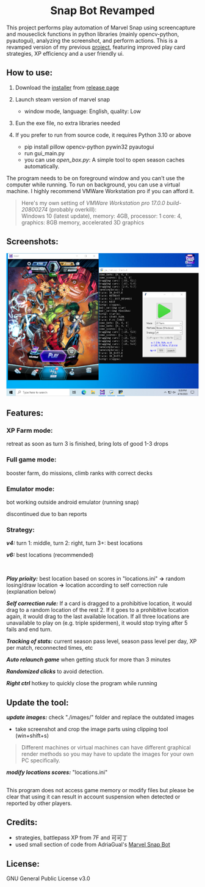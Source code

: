 <h1 align="center">
  Snap Bot Revamped
</h1>

This project performs play automation of Marvel Snap using screencapture and mouseclick functions in python libraries (mainly opencv-python, pyautogui), analyzing the screenshot, and perform actions. This is a revamped version of my previous [project](https://github.com/methreals/snapBOT), featuring improved play card strategies, XP efficiency and a user friendly ui. 

## How to use:
1. Download the [installer](https://github.com/methreals/snap-bot-revamped/releases/download/release/snap-bot-revamped_v.1.0.exe) from [release page](https://github.com/methreals/snap-bot-revamped/releases/download/release/)

2. Launch steam version of marvel snap
    - window mode, language: English, quality: Low

3. Eun the exe file, no extra libraries needed

4. If you prefer to run from source code, it requires Python 3.10 or above 
    - pip install pillow opencv-python pywin32 pyautogui
    - run gui_main.py
    - you can use *open_box.py*: A simple tool to open season caches automatically.

The program needs to be on foreground window and you can't use the computer while running. To run on background, you can use a virtual machine. I highly recommend VMWare Workstation pro if you can afford it.

> Here's my own setting of *VMWare Workstation pro 17.0.0 build-20800274* (probably overkill):  <br> 
Windows 10 (latest update), memory: 4GB, processor: 1 core: 4, graphics: 8GB memory, accelerated 3D graphics

## Screenshots:
![Screenshot of the program](/res/programSample2.PNG)

## Features: 

### XP Farm mode: 
retreat as soon as turn 3 is finished, bring lots of good 1-3 drops

### Full game mode:
booster farm, do missions, climb ranks with correct decks

### Emulator mode:
bot working outside android emulator (running snap)

discontinued due to ban reports

### Strategy:
***v4:*** turn 1: middle, turn 2: right, turn 3+: best locations

***v6:*** best locations (recommended)

<br>

***Play prioity:*** best location based on scores in "locations.ini" **->** random losing/draw location **->** location according to self correction rule (explanation below)

***Self correction rule:*** If a card is dragged to a prohibitive location, it would drag to a random location of the rest 2. If it goes to a prohibitive location again, it would drag to the last available location. If all three locations are unavailable to play on (e.g. triple spidermen), it would stop trying after 5 fails and end turn.

***Tracking of stats:*** current season pass level, season pass level per day, XP per match, reconnected times, etc

***Auto relaunch game*** when getting stuck for more than 3 minutes

***Randomized clicks*** to avoid detection.

***Right ctrl*** hotkey to quickly close the program while running

## Update the tool:
***update images:***
check "./images/" folder and replace the outdated images 
- take screenshot and crop the image parts using clipping tool (win+shift+s)
> Different machines or virtual machines can have different graphical render methods so you may have to update the images for your own PC specifically. 

***modify locations scores:*** "locations.ini"

## 
This program does not access game memory or modify files but please be clear that using it can result in account suspension when detected or reported by other players.

## Credits:
* strategies, battlepass XP from 7F and 可可丁 
* used small section of code from AdriaGual's [Marvel Snap Bot](https://github.com/AdriaGual/marvel-snap-bot)

## License:

GNU General Public License v3.0
